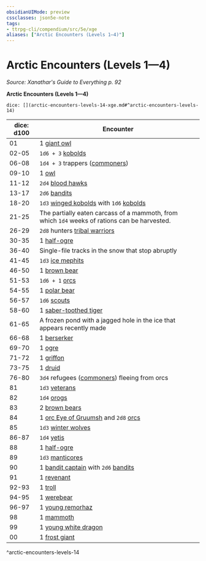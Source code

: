 ```yaml
---
obsidianUIMode: preview
cssclasses: json5e-note
tags:
- ttrpg-cli/compendium/src/5e/xge
aliases: ["Arctic Encounters (Levels 1—4)"]
---
```

# Arctic Encounters (Levels 1—4)
*Source: Xanathar's Guide to Everything p. 92* 

**Arctic Encounters (Levels 1—4)**

`dice: [](arctic-encounters-levels-14-xge.md#^arctic-encounters-levels-14)`

| dice: d100 | Encounter |
|------------|-----------|
| 01 | 1 [giant owl](2-Mechanics/CLI/bestiary/celestial/giant-owl-xmm.md) |
| 02-05 | `1d6 + 3` [kobolds](2-Mechanics/CLI/bestiary/dragon/kobold-warrior-xmm.md) |
| 06-08 | `1d4 + 3` trappers ([commoners](2-Mechanics/CLI/bestiary/humanoid/commoner-xmm.md)) |
| 09-10 | 1 [owl](2-Mechanics/CLI/bestiary/beast/owl-xmm.md) |
| 11-12 | `2d4` [blood hawks](2-Mechanics/CLI/bestiary/beast/blood-hawk-xmm.md) |
| 13-17 | `2d6` [bandits](2-Mechanics/CLI/bestiary/humanoid/bandit-xmm.md) |
| 18-20 | `1d3` [winged kobolds](2-Mechanics/CLI/bestiary/dragon/winged-kobold-xmm.md) with `1d6` [kobolds](2-Mechanics/CLI/bestiary/dragon/kobold-warrior-xmm.md) |
| 21-25 | The partially eaten carcass of a mammoth, from which `1d4` weeks of rations can be harvested. |
| 26-29 | `2d8` hunters [tribal warriors](2-Mechanics/CLI/bestiary/humanoid/warrior-infantry-xmm.md) |
| 30-35 | 1 [half-ogre](2-Mechanics/CLI/bestiary/giant/ogrillon-ogre-xmm.md) |
| 36-40 | Single-file tracks in the snow that stop abruptly |
| 41-45 | `1d3` [ice mephits](2-Mechanics/CLI/bestiary/elemental/ice-mephit-xmm.md) |
| 46-50 | 1 [brown bear](2-Mechanics/CLI/bestiary/beast/brown-bear-xmm.md) |
| 51-53 | `1d6 + 1` [orcs](2-Mechanics/CLI/bestiary/humanoid/tough-xmm.md) |
| 54-55 | 1 [polar bear](2-Mechanics/CLI/bestiary/beast/polar-bear-xmm.md) |
| 56-57 | `1d6` [scouts](2-Mechanics/CLI/bestiary/humanoid/scout-xmm.md) |
| 58-60 | 1 [saber-toothed tiger](2-Mechanics/CLI/bestiary/beast/saber-toothed-tiger-xmm.md) |
| 61-65 | A frozen pond with a jagged hole in the ice that appears recently made |
| 66-68 | 1 [berserker](2-Mechanics/CLI/bestiary/humanoid/berserker-xmm.md) |
| 69-70 | 1 [ogre](2-Mechanics/CLI/bestiary/giant/ogre-xmm.md) |
| 71-72 | 1 [griffon](2-Mechanics/CLI/bestiary/monstrosity/griffon-xmm.md) |
| 73-75 | 1 [druid](2-Mechanics/CLI/bestiary/humanoid/druid-xmm.md) |
| 76-80 | `3d4` refugees ([commoners](2-Mechanics/CLI/bestiary/humanoid/commoner-xmm.md)) fleeing from orcs |
| 81 | `1d3` [veterans](2-Mechanics/CLI/bestiary/humanoid/warrior-veteran-xmm.md) |
| 82 | `1d4` [orogs](2-Mechanics/CLI/bestiary/humanoid/berserker-xmm.md) |
| 83 | 2 [brown bears](2-Mechanics/CLI/bestiary/beast/brown-bear-xmm.md) |
| 84 | 1 [orc Eye of Gruumsh](2-Mechanics/CLI/bestiary/humanoid/cultist-fanatic-xmm.md) and `2d8` [orcs](2-Mechanics/CLI/bestiary/humanoid/tough-xmm.md) |
| 85 | `1d3` [winter wolves](2-Mechanics/CLI/bestiary/monstrosity/winter-wolf-xmm.md) |
| 86-87 | `1d4` [yetis](2-Mechanics/CLI/bestiary/monstrosity/yeti-xmm.md) |
| 88 | 1 [half-ogre](2-Mechanics/CLI/bestiary/giant/ogrillon-ogre-xmm.md) |
| 89 | `1d3` [manticores](2-Mechanics/CLI/bestiary/monstrosity/manticore-xmm.md) |
| 90 | 1 [bandit captain](2-Mechanics/CLI/bestiary/humanoid/bandit-captain-xmm.md) with `2d6` [bandits](2-Mechanics/CLI/bestiary/humanoid/bandit-xmm.md) |
| 91 | 1 [revenant](2-Mechanics/CLI/bestiary/undead/revenant-xmm.md) |
| 92-93 | 1 [troll](2-Mechanics/CLI/bestiary/giant/troll-xmm.md) |
| 94-95 | 1 [werebear](2-Mechanics/CLI/bestiary/monstrosity/werebear-xmm.md) |
| 96-97 | 1 [young remorhaz](2-Mechanics/CLI/bestiary/monstrosity/young-remorhaz-xmm.md) |
| 98 | 1 [mammoth](2-Mechanics/CLI/bestiary/beast/mammoth-xmm.md) |
| 99 | 1 [young white dragon](2-Mechanics/CLI/bestiary/dragon/young-white-dragon-xmm.md) |
| 00 | 1 [frost giant](2-Mechanics/CLI/bestiary/giant/frost-giant-xmm.md) |
^arctic-encounters-levels-14